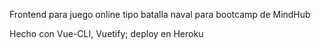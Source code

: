 Frontend para juego online tipo batalla naval para bootcamp de MindHub

Hecho con Vue-CLI, Vuetify; deploy en Heroku
